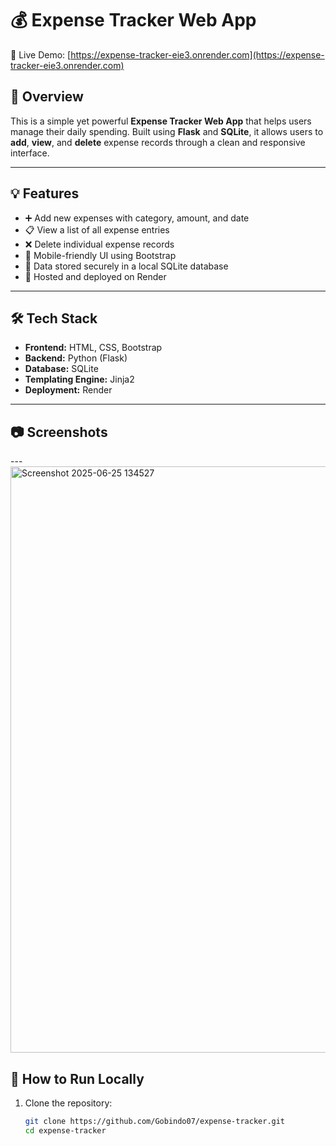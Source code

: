 # 💰 Expense Tracker Web App

🔗 Live Demo: [https://expense-tracker-eie3.onrender.com](https://expense-tracker-eie3.onrender.com)

## 📌 Overview

This is a simple yet powerful **Expense Tracker Web App** that helps users manage their daily spending. Built using **Flask** and **SQLite**, it allows users to **add**, **view**, and **delete** expense records through a clean and responsive interface.

---

## 💡 Features

- ➕ Add new expenses with category, amount, and date
- 📋 View a list of all expense entries
- ❌ Delete individual expense records
- 📱 Mobile-friendly UI using Bootstrap
- 🧾 Data stored securely in a local SQLite database
- 🚀 Hosted and deployed on Render

---

## 🛠️ Tech Stack

- **Frontend:** HTML, CSS, Bootstrap
- **Backend:** Python (Flask)
- **Database:** SQLite
- **Templating Engine:** Jinja2
- **Deployment:** Render

---

## 📷 Screenshots


---<img width="1917" height="938" alt="Screenshot 2025-06-25 134527" src="https://github.com/user-attachments/assets/eb2d9eae-9312-4cb4-a0f7-fa8e2bfa8633" />


## 🚀 How to Run Locally

1. Clone the repository:
   ```bash
   git clone https://github.com/Gobindo07/expense-tracker.git
   cd expense-tracker

